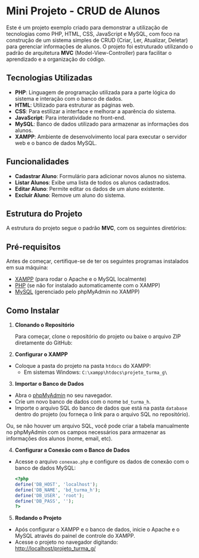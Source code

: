 # Mini Projeto - CRUD de Alunos

Este é um projeto exemplo criado para demonstrar a utilização de tecnologias como PHP, HTML, CSS, JavaScript e MySQL, com foco na construção de um sistema simples de CRUD (Criar, Ler, Atualizar, Deletar) para gerenciar informações de alunos. O projeto foi estruturado utilizando o padrão de arquitetura **MVC** (Model-View-Controller) para facilitar o aprendizado e a organização do código.

## Tecnologias Utilizadas

- **PHP**: Linguagem de programação utilizada para a parte lógica do sistema e interação com o banco de dados.
- **HTML**: Utilizado para estruturar as páginas web.
- **CSS**: Para estilizar a interface e melhorar a aparência do sistema.
- **JavaScript**: Para interatividade no front-end.
- **MySQL**: Banco de dados utilizado para armazenar as informações dos alunos.
- **XAMPP**: Ambiente de desenvolvimento local para executar o servidor web e o banco de dados MySQL.

## Funcionalidades

- **Cadastrar Aluno**: Formulário para adicionar novos alunos no sistema.
- **Listar Alunos**: Exibe uma lista de todos os alunos cadastrados.
- **Editar Aluno**: Permite editar os dados de um aluno existente.
- **Excluir Aluno**: Remove um aluno do sistema.

## Estrutura do Projeto

A estrutura do projeto segue o padrão **MVC**, com os seguintes diretórios:


## Pré-requisitos

Antes de começar, certifique-se de ter os seguintes programas instalados em sua máquina:

- [XAMPP](https://www.apachefriends.org/pt_br/index.html) (para rodar o Apache e o MySQL localmente)
- [PHP](https://www.php.net/downloads) (se não for instalado automaticamente com o XAMPP)
- [MySQL](https://www.mysql.com/) (gerenciado pelo phpMyAdmin no XAMPP)

## Como Instalar

1. **Clonando o Repositório**

   Para começar, clone o repositório do projeto ou baixe o arquivo ZIP diretamente do GitHub:



2. **Configurar o XAMPP**

- Coloque a pasta do projeto na pasta `htdocs` do XAMPP:
  - Em sistemas Windows: `C:\xampp\htdocs\projeto_turma_g\`


3. **Importar o Banco de Dados**

- Abra o [phpMyAdmin](http://localhost/phpmyadmin) no seu navegador.
- Crie um novo banco de dados com o nome `bd_turma_h`.
- Importe o arquivo SQL do banco de dados que está na pasta `database` dentro do projeto (ou forneça o link para o arquivo SQL no repositório).

Ou, se não houver um arquivo SQL, você pode criar a tabela manualmente no phpMyAdmin com os campos necessários para armazenar as informações dos alunos (nome, email, etc).

4. **Configurar a Conexão com o Banco de Dados**

- Acesse o arquivo `conexao.php` e configure os dados de conexão com o banco de dados MySQL:
  ```php
  <?php
  define('DB_HOST', 'localhost');
  define('DB_NAME', 'bd_turma_h');
  define('DB_USER', 'root');
  define('DB_PASS', '');
  ?>
  ```

5. **Rodando o Projeto**

- Após configurar o XAMPP e o banco de dados, inicie o Apache e o MySQL através do painel de controle do XAMPP.
- Acesse o projeto no navegador digitando: [http://localhost/projeto_turma_g/](http://localhost/projeto_turma_g/)

